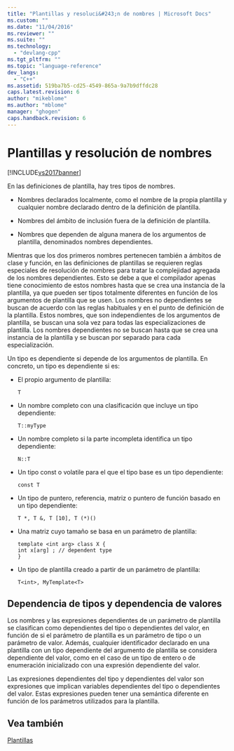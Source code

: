 ```yaml
---
title: "Plantillas y resoluci&#243;n de nombres | Microsoft Docs"
ms.custom: ""
ms.date: "11/04/2016"
ms.reviewer: ""
ms.suite: ""
ms.technology: 
  - "devlang-cpp"
ms.tgt_pltfrm: ""
ms.topic: "language-reference"
dev_langs: 
  - "C++"
ms.assetid: 519ba7b5-cd25-4549-865a-9a7b9dffdc28
caps.latest.revision: 6
author: "mikeblome"
ms.author: "mblome"
manager: "ghogen"
caps.handback.revision: 6
---
```

# Plantillas y resoluci&#243;n de nombres
[!INCLUDE[vs2017banner](../assembler/inline/includes/vs2017banner.md)]

En las definiciones de plantilla, hay tres tipos de nombres.  
  
-   Nombres declarados localmente, como el nombre de la propia plantilla y cualquier nombre declarado dentro de la definición de plantilla.  
  
-   Nombres del ámbito de inclusión fuera de la definición de plantilla.  
  
-   Nombres que dependen de alguna manera de los argumentos de plantilla, denominados nombres dependientes.  
  
 Mientras que los dos primeros nombres pertenecen también a ámbitos de clase y función, en las definiciones de plantillas se requieren reglas especiales de resolución de nombres para tratar la complejidad agregada de los nombres dependientes.  Esto se debe a que el compilador apenas tiene conocimiento de estos nombres hasta que se crea una instancia de la plantilla, ya que pueden ser tipos totalmente diferentes en función de los argumentos de plantilla que se usen.  Los nombres no dependientes se buscan de acuerdo con las reglas habituales y en el punto de definición de la plantilla.  Estos nombres, que son independientes de los argumentos de plantilla, se buscan una sola vez para todas las especializaciones de plantilla.  Los nombres dependientes no se buscan hasta que se crea una instancia de la plantilla y se buscan por separado para cada especialización.  
  
 Un tipo es dependiente si depende de los argumentos de plantilla.  En concreto, un tipo es dependiente si es:  
  
-   El propio argumento de plantilla:  
  
    ```  
    T  
    ```  
  
-   Un nombre completo con una clasificación que incluye un tipo dependiente:  
  
    ```  
    T::myType  
    ```  
  
-   Un nombre completo si la parte incompleta identifica un tipo dependiente:  
  
    ```  
    N::T  
    ```  
  
-   Un tipo const o volatile para el que el tipo base es un tipo dependiente:  
  
    ```  
    const T  
    ```  
  
-   Un tipo de puntero, referencia, matriz o puntero de función basado en un tipo dependiente:  
  
    ```  
    T *, T &, T [10], T (*)()  
    ```  
  
-   Una matriz cuyo tamaño se basa en un parámetro de plantilla:  
  
    ```  
    template <int arg> class X {  
    int x[arg] ; // dependent type  
    }  
    ```  
  
-   Un tipo de plantilla creado a partir de un parámetro de plantilla:  
  
    ```  
    T<int>, MyTemplate<T>  
    ```  
  
## Dependencia de tipos y dependencia de valores  
 Los nombres y las expresiones dependientes de un parámetro de plantilla se clasifican como dependientes del tipo o dependientes del valor, en función de si el parámetro de plantilla es un parámetro de tipo o un parámetro de valor.  Además, cualquier identificador declarado en una plantilla con un tipo dependiente del argumento de plantilla se considera dependiente del valor, como en el caso de un tipo de entero o de enumeración inicializado con una expresión dependiente del valor.  
  
 Las expresiones dependientes del tipo y dependientes del valor son expresiones que implican variables dependientes del tipo o dependientes del valor.  Estas expresiones pueden tener una semántica diferente en función de los parámetros utilizados para la plantilla.  
  
## Vea también  
 [Plantillas](../cpp/templates-cpp.md)